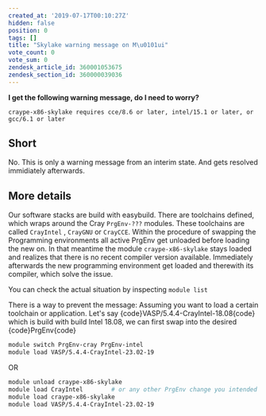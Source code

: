 ```yaml
---
created_at: '2019-07-17T00:10:27Z'
hidden: false
position: 0
tags: []
title: "Skylake warning message on M\u0101ui"
vote_count: 0
vote_sum: 0
zendesk_article_id: 360001053675
zendesk_section_id: 360000039036
---
```


**I get the following warning message, do I need to worry?**

```sl
craype-x86-skylake requires cce/8.6 or later, intel/15.1 or later, or gcc/6.1 or later
```

## Short

No. This is only a warning message from an interim state. And gets
resolved immidiately afterwards.

## More details

Our software stacks are build with easybuild. There are toolchains
defined, which wraps around the Cray `PrgEnv-???` modules. These
toolchains are called `CrayIntel` , `CrayGNU` or `CrayCCE`. Within the
procedure of swapping the Programming environments all active PrgEnv get
unloaded before loading the new on. In that meantime the module
`craype-x86-skylake` stays loaded and realizes that there is no recent
compiler version available. Immediately afterwards the new programming
environment get loaded and therewith its compiler, which solve the
issue.

You can check the actual situation by inspecting `module list`

There is a way to prevent the message: Assuming you want to load a
certain toolchain or application. Let's say
{code}VASP/5.4.4-CrayIntel-18.08{code} which is build with build Intel
18.08, we can first swap into the desired {code}PrgEnv{code}

```sh
module switch PrgEnv-cray PrgEnv-intel
module load VASP/5.4.4-CrayIntel-23.02-19
```

OR

```sh
module unload craype-x86-skylake
module load CrayIntel        # or any other PrgEnv change you intended to  do
module load craype-x86-skylake
module load VASP/5.4.4-CrayIntel-23.02-19
```
